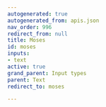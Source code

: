 ```yaml
---
autogenerated: true
autogenerated_from: apis.json
nav_order: 996
redirect_from: null
title: Moses
id: moses
inputs:
- text
active: true
grand_parent: Input types
parent: Text
redirect_to: moses

---
```



